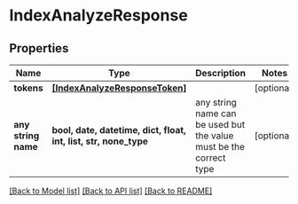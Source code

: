 # IndexAnalyzeResponse


## Properties
Name | Type | Description | Notes
------------ | ------------- | ------------- | -------------
**tokens** | [**[IndexAnalyzeResponseToken]**](IndexAnalyzeResponseToken.md) |  | [optional] 
**any string name** | **bool, date, datetime, dict, float, int, list, str, none_type** | any string name can be used but the value must be the correct type | [optional]

[[Back to Model list]](../README.md#documentation-for-models) [[Back to API list]](../README.md#documentation-for-api-endpoints) [[Back to README]](../README.md)


